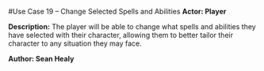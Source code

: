 #Use Case 19 – Change Selected Spells and Abilities
**Actor: Player**

**Description:** The player will be able to change what spells and abilities they have selected with their character, allowing them to better tailor their character to any situation they may face.

**Author: Sean Healy**
